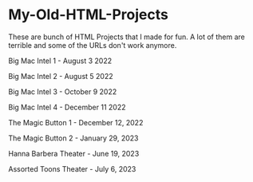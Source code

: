 # My-Old-HTML-Projects

These are bunch of HTML Projects that I made for fun. A lot of them are terrible and some of the URLs don't work anymore.

Big Mac Intel 1 - August 3 2022

Big Mac Intel 2 - August 5 2022

Big Mac Intel 3 - October 9 2022

Big Mac Intel 4 - December 11 2022

The Magic Button 1 - December 12, 2022

The Magic Button 2 - January 29, 2023

Hanna Barbera Theater - June 19, 2023

Assorted Toons Theater - July 6, 2023

